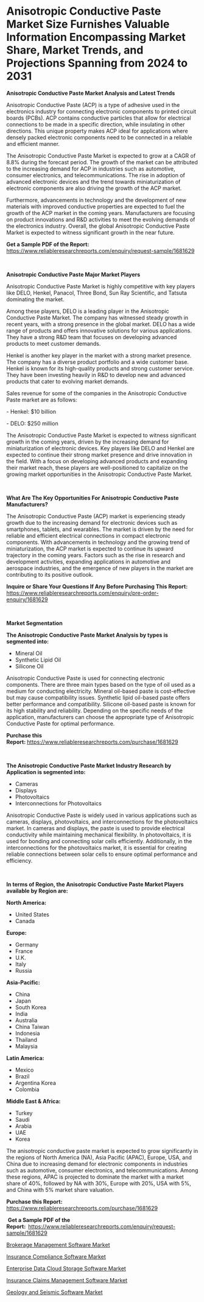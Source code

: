 <p><h1>Anisotropic Conductive Paste Market Size Furnishes Valuable Information Encompassing Market Share, Market Trends, and Projections Spanning from 2024 to 2031</h1></p><p><strong>Anisotropic Conductive Paste Market Analysis and Latest Trends</strong></p>
<p><p>Anisotropic Conductive Paste (ACP) is a type of adhesive used in the electronics industry for connecting electronic components to printed circuit boards (PCBs). ACP contains conductive particles that allow for electrical connections to be made in a specific direction, while insulating in other directions. This unique property makes ACP ideal for applications where densely packed electronic components need to be connected in a reliable and efficient manner.</p><p>The Anisotropic Conductive Paste Market is expected to grow at a CAGR of 8.8% during the forecast period. The growth of the market can be attributed to the increasing demand for ACP in industries such as automotive, consumer electronics, and telecommunications. The rise in adoption of advanced electronic devices and the trend towards miniaturization of electronic components are also driving the growth of the ACP market.</p><p>Furthermore, advancements in technology and the development of new materials with improved conductive properties are expected to fuel the growth of the ACP market in the coming years. Manufacturers are focusing on product innovations and R&D activities to meet the evolving demands of the electronics industry. Overall, the global Anisotropic Conductive Paste Market is expected to witness significant growth in the near future.</p></p>
<p><strong>Get a Sample PDF of the Report:&nbsp;</strong> <a href="https://www.reliableresearchreports.com/enquiry/request-sample/1681629">https://www.reliableresearchreports.com/enquiry/request-sample/1681629</a></p>
<p>&nbsp;</p>
<p><strong>Anisotropic Conductive Paste Major Market Players</strong></p>
<p><p>Anisotropic Conductive Paste Market is highly competitive with key players like DELO, Henkel, Panacol, Three Bond, Sun Ray Scientific, and Tatsuta dominating the market. </p><p>Among these players, DELO is a leading player in the Anisotropic Conductive Paste Market. The company has witnessed steady growth in recent years, with a strong presence in the global market. DELO has a wide range of products and offers innovative solutions for various applications. They have a strong R&D team that focuses on developing advanced products to meet customer demands.</p><p>Henkel is another key player in the market with a strong market presence. The company has a diverse product portfolio and a wide customer base. Henkel is known for its high-quality products and strong customer service. They have been investing heavily in R&D to develop new and advanced products that cater to evolving market demands.</p><p>Sales revenue for some of the companies in the Anisotropic Conductive Paste market are as follows:</p><p>- Henkel: $10 billion</p><p>- DELO: $250 million</p><p>The Anisotropic Conductive Paste Market is expected to witness significant growth in the coming years, driven by the increasing demand for miniaturization of electronic devices. Key players like DELO and Henkel are expected to continue their strong market presence and drive innovation in the field. With a focus on developing advanced products and expanding their market reach, these players are well-positioned to capitalize on the growing market opportunities in the Anisotropic Conductive Paste Market.</p></p>
<p>&nbsp;</p>
<p><strong>What Are The Key Opportunities For Anisotropic Conductive Paste Manufacturers?</strong></p>
<p><p>The Anisotropic Conductive Paste (ACP) market is experiencing steady growth due to the increasing demand for electronic devices such as smartphones, tablets, and wearables. The market is driven by the need for reliable and efficient electrical connections in compact electronic components. With advancements in technology and the growing trend of miniaturization, the ACP market is expected to continue its upward trajectory in the coming years. Factors such as the rise in research and development activities, expanding applications in automotive and aerospace industries, and the emergence of new players in the market are contributing to its positive outlook.</p></p>
<p><strong>Inquire or Share Your Questions If Any Before Purchasing This Report:</strong> <a href="https://www.reliableresearchreports.com/enquiry/pre-order-enquiry/1681629">https://www.reliableresearchreports.com/enquiry/pre-order-enquiry/1681629</a></p>
<p>&nbsp;</p>
<p><strong>Market Segmentation</strong></p>
<p><strong>The Anisotropic Conductive Paste Market Analysis by types is segmented into:</strong></p>
<p><ul><li>Mineral Oil</li><li>Synthetic Lipid Oil</li><li>Silicone Oil</li></ul></p>
<p><p>Anisotropic Conductive Paste is used for connecting electronic components. There are three main types based on the type of oil used as a medium for conducting electricity. Mineral oil-based paste is cost-effective but may cause compatibility issues. Synthetic lipid oil-based paste offers better performance and compatibility. Silicone oil-based paste is known for its high stability and reliability. Depending on the specific needs of the application, manufacturers can choose the appropriate type of Anisotropic Conductive Paste for optimal performance.</p></p>
<p><strong>Purchase this Report:&nbsp;</strong><a href="https://www.reliableresearchreports.com/purchase/1681629">https://www.reliableresearchreports.com/purchase/1681629</a></p>
<p>&nbsp;</p>
<p><strong>The Anisotropic Conductive Paste Market Industry Research by Application is segmented into:</strong></p>
<p><ul><li>Cameras</li><li>Displays</li><li>Photovoltaics</li><li>Interconnections for Photovoltaics</li></ul></p>
<p><p>Anisotropic Conductive Paste is widely used in various applications such as cameras, displays, photovoltaics, and interconnections for the photovoltaics market. In cameras and displays, the paste is used to provide electrical conductivity while maintaining mechanical flexibility. In photovoltaics, it is used for bonding and connecting solar cells efficiently. Additionally, in the interconnections for the photovoltaics market, it is essential for creating reliable connections between solar cells to ensure optimal performance and efficiency.</p></p>
<p>&nbsp;</p>
<p><strong>In terms of Region, the Anisotropic Conductive Paste Market Players available by Region are:</strong></p>
<p>
    <p> <strong> North America: </strong>
        <ul>
            <li>United States</li>
            <li>Canada</li>
        </ul>
        </p> 
    <p> <strong> Europe: </strong>
        <ul>
            <li>Germany</li>
            <li>France</li>
            <li>U.K.</li>
            <li>Italy</li>
            <li>Russia</li>
        </ul>
        </p> 
    <p> <strong> Asia-Pacific: </strong>
        <ul>
            <li>China</li>
            <li>Japan</li>
            <li>South Korea</li>
            <li>India</li>
            <li>Australia</li>
            <li>China Taiwan</li>
            <li>Indonesia</li>
            <li>Thailand</li>
            <li>Malaysia</li>
        </ul>
        </p> 
    <p> <strong> Latin America: </strong>
        <ul>
            <li>Mexico</li>
            <li>Brazil</li>
            <li>Argentina Korea</li>
            <li>Colombia</li>
        </ul>
        </p> 
    <p> <strong> Middle East & Africa: </strong>
        <ul>
            <li>Turkey</li>
            <li>Saudi</li>
            <li>Arabia</li>
            <li>UAE</li>
            <li>Korea</li>
        </ul>
    </p>
    </p>
<p><p>The anisotropic conductive paste market is expected to grow significantly in the regions of North America (NA), Asia Pacific (APAC), Europe, USA, and China due to increasing demand for electronic components in industries such as automotive, consumer electronics, and telecommunications. Among these regions, APAC is projected to dominate the market with a market share of 40%, followed by NA with 30%, Europe with 20%, USA with 5%, and China with 5% market share valuation.</p></p>
<p><strong>Purchase this Report: </strong><a href="https://www.reliableresearchreports.com/purchase/1681629">https://www.reliableresearchreports.com/purchase/1681629</a></p>
<p>&nbsp;<strong>Get a Sample PDF of the Report:&nbsp;&nbsp;</strong><a href="https://www.reliableresearchreports.com/enquiry/request-sample/1681629">https://www.reliableresearchreports.com/enquiry/request-sample/1681629</a></p>
<p><strong></strong></p>
<p><p><a href="https://medium.com/@jeromekling1967/brokerage-management-software-market-research-report-its-history-and-forecast-2024-to-2031-9042974824e5">Brokerage Management Software Market</a></p><p><a href="https://medium.com/@josephweaver29/insurance-compliance-software-market-research-report-its-history-and-forecast-2024-to-2031-a021f831a0b4">Insurance Compliance Software Market</a></p><p><a href="https://github.com/lylyparadise/Market-Research-Report-List-1/blob/main/enterprise-data-cloud-storage-software-market.md">Enterprise Data Cloud Storage Software Market</a></p><p><a href="https://medium.com/@josephweaver29/insurance-claims-management-software-market-outlook-industry-overview-and-forecast-2024-to-2031-3e13f04c8e92">Insurance Claims Management Software Market</a></p><p><a href="https://medium.com/@jeromekling1967/geology-and-seismic-software-market-size-reveals-the-best-marketing-channels-in-global-industry-e7d4c4dcb497">Geology and Seismic Software Market</a></p></p>
